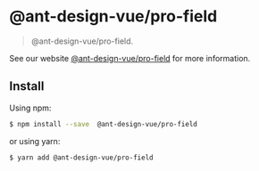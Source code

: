 # @ant-design-vue/pro-field

> @ant-design-vue/pro-field.

See our website [@ant-design-vue/pro-field](https://procomponent.ant.design-vue/) for more information.

## Install

Using npm:

```bash
$ npm install --save  @ant-design-vue/pro-field
```

or using yarn:

```bash
$ yarn add @ant-design-vue/pro-field
```
